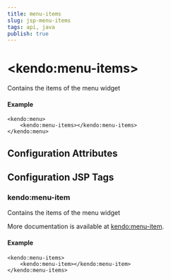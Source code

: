 ```yaml
---
title: menu-items
slug: jsp-menu-items
tags: api, java
publish: true
---
```


# \<kendo:menu-items\>

Contains the items of the menu widget

#### Example
    <kendo:menu>
        <kendo:menu-items></kendo:menu-items>
    </kendo:menu>

## Configuration Attributes


##  Configuration JSP Tags

### kendo:menu-item

Contains the items of the menu widget

More documentation is available at [kendo:menu-item](/api/wrappers/jsp/menu/item).

#### Example

    <kendo:menu-items>
        <kendo:menu-item></kendo:menu-item>
    </kendo:menu-items>

